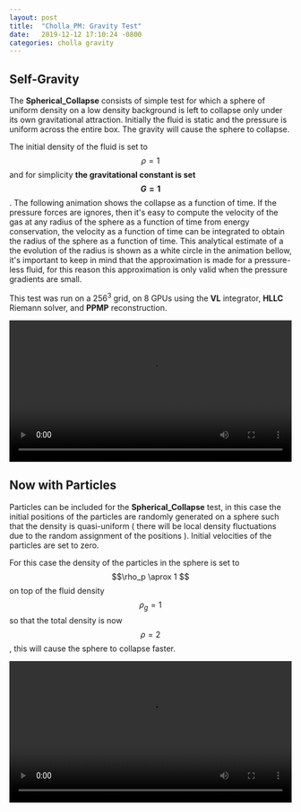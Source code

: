 ```yaml
---
layout: post
title:  "Cholla_PM: Gravity Test"
date:   2019-12-12 17:10:24 -0800
categories: cholla gravity
---
```


## Self-Gravity

The **Spherical_Collapse** consists of  simple test for which a sphere of uniform density on a low density background is left to collapse only under its own gravitational attraction. Initially the fluid is static and the pressure is uniform across the entire box. The gravity will cause the sphere to collapse.

The initial density of the fluid is set to $$\rho=1$$ and for simplicity **the gravitational constant is set $$G=1$$**. The following animation shows the collapse as a function of time. If the pressure forces are ignores, then it's easy to compute the velocity of the gas at any radius  of the sphere as a function of time from energy conservation, the velocity as a function of time can be integrated to obtain the radius of the sphere as a function of time. This analytical estimate of a the evolution of the radius is shown as a white circle in the animation bellow, it's important to keep in mind that the approximation is made for a pressure-less fluid, for this reason this approximation is only valid when the pressure gradients are small. 

This test was run on a 256$^3$ grid, on 8 GPUs using the **VL** integrator, **HLLC** Riemann solver, and **PPMP** reconstruction. 

<div style="text-align: center">
<video src="{{ site.url }}assets/videos/spherical_collapse.mp4" width="100%"  height="auto" controls preload> </video>
</div>

## Now with Particles

Particles can be included for the **Spherical_Collapse** test, in this case the initial positions of the particles are randomly generated on a sphere such that the density is quasi-uniform ( there will be local density fluctuations due to the random assignment of the positions ). Initial velocities of the particles are set to zero. 

For this case the density of the particles in the sphere is set to $$\rho_p \aprox  1 $$ on top of the fluid density $$\rho_g=1$$ so that the total density is now $$\rho=2$$, this will cause the sphere to collapse faster.


<div style="text-align: center">
<video src="{{ site.url }}assets/videos/spherical_collapse_particles.mp4" width="100%"  height="auto" controls preload> </video>
</div>